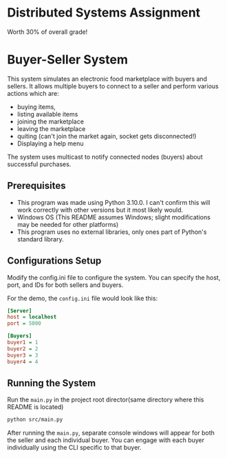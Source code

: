 # Distributed Systems Assignment

Worth 30% of overall grade!

# Buyer-Seller System

This system simulates an electronic food marketplace with buyers and sellers. It allows multiple buyers to connect to a seller and perform various actions which are: 
- buying items,
- listing available items
- joining the marketplace
- leaving the marketplace
- quiting (can't join the market again, socket gets disconnected!)
- Displaying a help menu

The system uses multicast to notify connected nodes (buyers) about successful purchases.

## Prerequisites

- This program was made using Python 3.10.0. I can't confirm this will work correctly with other versions but it most likely would.
- Windows OS (This README assumes Windows; slight modifications may be needed for other platforms)
- This program uses no external libraries, only ones part of Python's standard library.

## Configurations Setup

Modify the config.ini file to configure the system. You can specify the host, port, and IDs for both sellers and buyers.

For the demo, the `config.ini` file would look like this:

```ini
[Server]
host = localhost
port = 5000

[Buyers]
buyer1 = 1
buyer2 = 2
buyer3 = 3
buyer4 = 4
```

## Running the System

Run the `main.py` in the project root director(same directory where this README is located)
```bash
python src/main.py
```

After running the `main.py`, separate console windows will appear for both the seller and each individual buyer. You can engage with each buyer individually using the CLI specific to that buyer.
